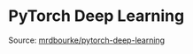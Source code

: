 # PyTorch Deep Learning

Source: [mrdbourke/pytorch-deep-learning](https://github.com/mrdbourke/pytorch-deep-learning)
